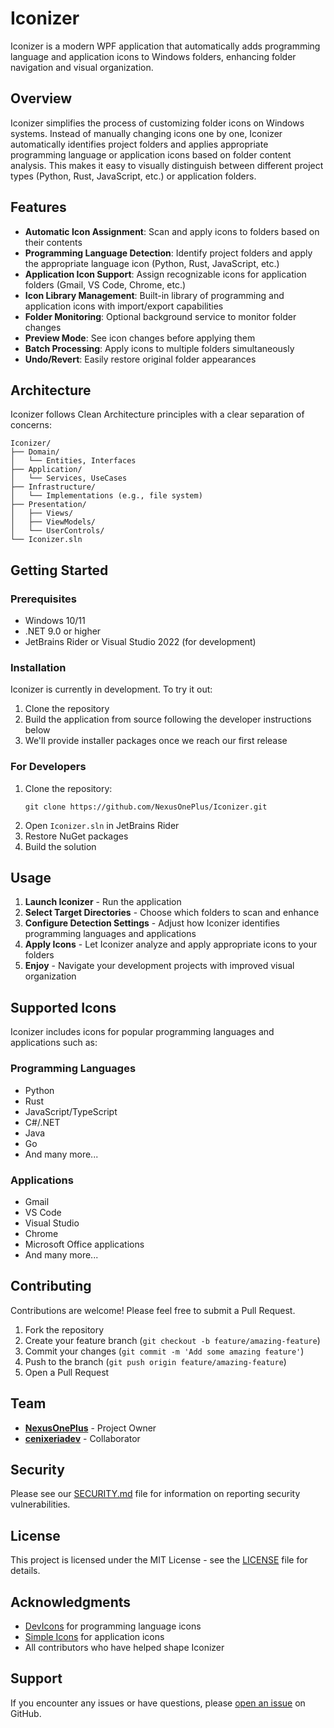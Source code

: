 # Iconizer

Iconizer is a modern WPF application that automatically adds programming language and application icons to Windows folders, enhancing folder navigation and visual organization.


## Overview

Iconizer simplifies the process of customizing folder icons on Windows systems. Instead of manually changing icons one by one, Iconizer automatically identifies project folders and applies appropriate programming language or application icons based on folder content analysis. This makes it easy to visually distinguish between different project types (Python, Rust, JavaScript, etc.) or application folders.

## Features

- **Automatic Icon Assignment**: Scan and apply icons to folders based on their contents
- **Programming Language Detection**: Identify project folders and apply the appropriate language icon (Python, Rust, JavaScript, etc.)
- **Application Icon Support**: Assign recognizable icons for application folders (Gmail, VS Code, Chrome, etc.)
- **Icon Library Management**: Built-in library of programming and application icons with import/export capabilities
- **Folder Monitoring**: Optional background service to monitor folder changes
- **Preview Mode**: See icon changes before applying them
- **Batch Processing**: Apply icons to multiple folders simultaneously
- **Undo/Revert**: Easily restore original folder appearances

## Architecture

Iconizer follows Clean Architecture principles with a clear separation of concerns:

```
Iconizer/
├── Domain/
│   └── Entities, Interfaces
├── Application/
│   └── Services, UseCases
├── Infrastructure/
│   └── Implementations (e.g., file system)
├── Presentation/
│   ├── Views/
│   ├── ViewModels/
│   └── UserControls/
└── Iconizer.sln
```

## Getting Started

### Prerequisites

- Windows 10/11
- .NET 9.0 or higher
- JetBrains Rider or Visual Studio 2022 (for development)

### Installation

Iconizer is currently in development. To try it out:

1. Clone the repository
2. Build the application from source following the developer instructions below
3. We'll provide installer packages once we reach our first release

### For Developers

1. Clone the repository:
   ```
   git clone https://github.com/NexusOnePlus/Iconizer.git
   ```
2. Open `Iconizer.sln` in JetBrains Rider
3. Restore NuGet packages
4. Build the solution

## Usage

1. **Launch Iconizer** - Run the application
2. **Select Target Directories** - Choose which folders to scan and enhance
3. **Configure Detection Settings** - Adjust how Iconizer identifies programming languages and applications
4. **Apply Icons** - Let Iconizer analyze and apply appropriate icons to your folders
5. **Enjoy** - Navigate your development projects with improved visual organization

## Supported Icons

Iconizer includes icons for popular programming languages and applications such as:

### Programming Languages
- Python
- Rust
- JavaScript/TypeScript
- C#/.NET
- Java
- Go
- And many more...

### Applications
- Gmail
- VS Code
- Visual Studio
- Chrome
- Microsoft Office applications
- And many more...

## Contributing

Contributions are welcome! Please feel free to submit a Pull Request.

1. Fork the repository
2. Create your feature branch (`git checkout -b feature/amazing-feature`)
3. Commit your changes (`git commit -m 'Add some amazing feature'`)
4. Push to the branch (`git push origin feature/amazing-feature`)
5. Open a Pull Request

## Team

- **[NexusOnePlus](https://github.com/NexusOnePlus)** - Project Owner
- **[cenixeriadev](https://github.com/cenixeriadev)** - Collaborator

## Security

Please see our [SECURITY.md](SECURITY.md) file for information on reporting security vulnerabilities.

## License

This project is licensed under the MIT License - see the [LICENSE](LICENSE) file for details.

## Acknowledgments

- [DevIcons](https://devicon.dev/) for programming language icons
- [Simple Icons](https://simpleicons.org/) for application icons
- All contributors who have helped shape Iconizer

## Support

If you encounter any issues or have questions, please [open an issue](https://github.com/NexusOnePlus/Iconizer/issues) on GitHub.

